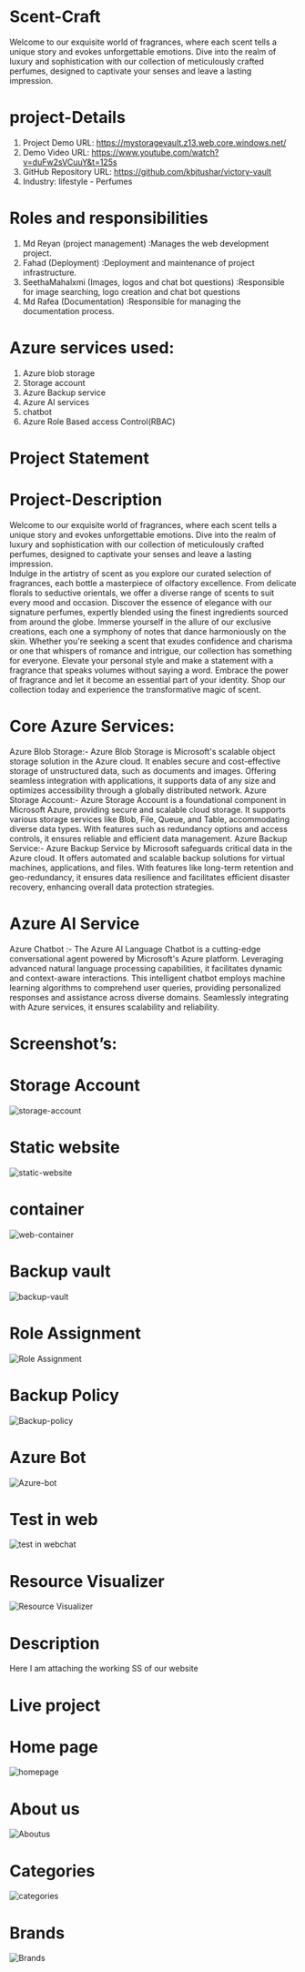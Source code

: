 # Scent-Craft
Welcome to our exquisite world of fragrances, where each scent tells a unique story and evokes unforgettable emotions. Dive into the realm of luxury and sophistication with our collection of meticulously crafted perfumes, designed to captivate your senses and leave a lasting impression.

# project-Details
1. Project Demo URL: https://mystoragevault.z13.web.core.windows.net/
2. Demo Video URL: https://www.youtube.com/watch?v=duFw2sVCuuY&t=125s
3. GitHub Repository URL: https://github.com/kbjtushar/victory-vault
4. Industry: lifestyle - Perfumes

# Roles and responsibilities
1. Md Reyan (project management) :Manages the web development project.
2. Fahad (Deployment) :Deployment and maintenance of project infrastructure.
3. SeethaMahalxmi (Images, logos and chat bot questions) :Responsible for image searching, logo creation and chat bot questions
4. Md Rafea (Documentation) :Responsible for managing the documentation process.

# Azure services used:
1. Azure blob storage
2. Storage account
3. Azure Backup service
4. Azure AI services
5. chatbot
6. Azure Role Based access Control(RBAC)

# Project Statement

# Project-Description
Welcome to our exquisite world of fragrances, where each scent tells a unique story and evokes unforgettable emotions. Dive into the realm of luxury and sophistication with our collection of meticulously crafted perfumes, designed to captivate your senses and leave a lasting impression.
<br>
Indulge in the artistry of scent as you explore our curated selection of fragrances, each bottle a masterpiece of olfactory excellence. From delicate florals to seductive orientals, we offer a diverse range of scents to suit every mood and occasion.
Discover the essence of elegance with our signature perfumes, expertly blended using the finest ingredients sourced from around the globe. Immerse yourself in the allure of our exclusive creations, each one a symphony of notes that dance harmoniously on the skin.
Whether you're seeking a scent that exudes confidence and charisma or one that whispers of romance and intrigue, our collection has something for everyone. Elevate your personal style and make a statement with a fragrance that speaks volumes without saying a word.
Embrace the power of fragrance and let it become an essential part of your identity. Shop our collection today and experience the transformative magic of scent.

# Core Azure Services:
Azure Blob Storage:- Azure Blob Storage is Microsoft's scalable object storage solution in the Azure cloud. It enables secure and cost-effective storage of unstructured data, such as documents and images. Offering seamless integration with applications, it supports data of any size and optimizes accessibility through a globally distributed network. 
Azure Storage Account:- Azure Storage Account is a foundational component in Microsoft Azure, providing secure and scalable cloud storage. It supports various storage services like Blob, File, Queue, and Table, accommodating diverse data types. With features such as redundancy options and access controls, it ensures reliable and efficient data management. 
Azure Backup Service:- Azure Backup Service by Microsoft safeguards critical data in the Azure cloud. It offers automated and scalable backup solutions for virtual machines, applications, and files. With features like long-term retention and geo-redundancy, it ensures data resilience and facilitates efficient disaster recovery, enhancing overall data protection strategies.

# Azure AI Service
Azure Chatbot :- The Azure AI Language Chatbot is a cutting-edge conversational agent powered by Microsoft's Azure platform. Leveraging advanced natural language processing capabilities, it facilitates dynamic and context-aware interactions. This intelligent chatbot employs machine learning algorithms to comprehend user queries, providing personalized responses and assistance across diverse domains. Seamlessly integrating with Azure services, it ensures scalability and reliability.

# Screenshot’s:
# Storage Account

![storage-account](https://github.com/Reyan2354/project-scent_craft/assets/144935640/5be4d9de-ca6f-4e7c-b819-8574520f9839)

# Static website
![static-website](https://github.com/Reyan2354/project-scent_craft/assets/144935640/b2774483-8e15-4dd7-bbf5-bbf72fc55861)

# container
![web-container](https://github.com/Reyan2354/project-scent_craft/assets/144935640/7d4c0803-f4ff-4b05-8690-5217cc94ea57)

# Backup vault
![backup-vault](https://github.com/Reyan2354/project-scent_craft/assets/144935640/164e21f4-ef84-4f0c-854d-d257ebc81b4b)

# Role Assignment
![Role Assignment](https://github.com/Reyan2354/project-scent_craft/assets/144935640/25536899-eee1-44ea-bcb5-ca287e698594)

# Backup Policy
![Backup-policy](https://github.com/Reyan2354/project-scent_craft/assets/144935640/3e7ff030-7558-4ed8-a67e-f9b560612c92)

# Azure Bot
![Azure-bot](https://github.com/Reyan2354/project-scent_craft/assets/144935640/d715b1ef-24d6-484a-b830-00e22dd8c41e)

# Test in web
![test in webchat](https://github.com/Reyan2354/project-scent_craft/assets/144935640/ecfea909-19f0-4789-b6ec-8eeeeaaa7a5f)

# Resource Visualizer
![Resource Visualizer](https://github.com/Reyan2354/project-scent_craft/assets/144935640/b35c3368-994c-44a5-a241-3eea76ecdd9f)

# Description
Here I am attaching the working SS of our website

# Live project

# Home page
![homepage](https://github.com/Reyan2354/project-scent_craft/assets/144935640/9d083529-ba6d-4b58-9fa8-7533a55dafbc)

# About us
![Aboutus](https://github.com/Reyan2354/project-scent_craft/assets/144935640/61254bbb-a183-49fa-886d-c1831035a738)

# Categories
![categories](https://github.com/Reyan2354/project-scent_craft/assets/144935640/bb789f49-3647-4d02-8f30-9920b49bfba3)

# Brands
![Brands](https://github.com/Reyan2354/project-scent_craft/assets/144935640/83fa2a51-a060-4615-9654-2e5676e70688)









